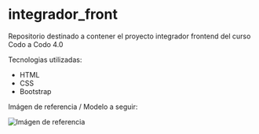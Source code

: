 # integrador_front
Repositorio destinado a contener el proyecto integrador frontend del curso Codo a Codo 4.0

Tecnologias utilizadas:

- HTML
- CSS
- Bootstrap

Imágen de referencia / Modelo a seguir:

![Imágen de referencia](https://github.com/marcelonj/integrador_front/blob/main/final_front_2021.jpg)
